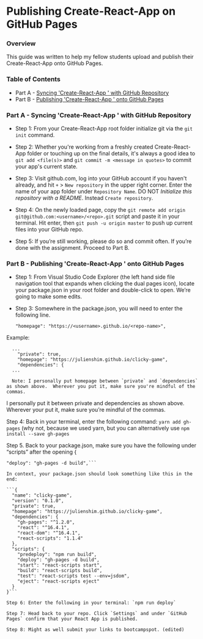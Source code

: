 # Publishing Create-React-App on GitHub Pages

### Overview

This guide was written to help my fellow students upload and publish their Create-React-App onto GitHub Pages.

### Table of Contents

- Part A - [Syncing 'Create-React-App <App Name>' with GitHub Repository](#part-one)
- Part B - [Publishing 'Create-React-App <App Name>' onto GitHub Pages](#part-two)

### Part A - <a name="part-one"></a>Syncing 'Create-React-App <App Name>' with GitHub Repository

- Step 1: From your Create-React-App root folder initialize git via the `git init` command.

- Step 2: Whether you're working from a freshly created Create-React-App folder or touching up on the final details, it's always a good idea to `git add <file(s)>` and `git commit -m <message in quotes>` to commit your app's current state.

- Step 3: Visit github.com, log into your GitHub account if you haven't already, and hit `+` > `New repository` in the upper right corner. Enter the name of your app folder under `Repository Name`. DO NOT _Initialize this repository with a README_. Instead `Create repository`.

- Step 4: On the newly loaded page, copy the `git remote add origin git@github.com:<username>/<repo>.git` script and paste it in your terminal. Hit enter, then `git push -u origin master` to push up current files into your GitHub repo.

- Step 5: If you’re still working, please do so and commit often. If you’re done with the assignment. Proceed to Part B.

### Part B - <a name="part-two"></a>Publishing 'Create-React-App <App Name>' onto GitHub Pages

- Step 1: From Visual Studio Code Explorer (the left hand side file navigation tool that expands when clicking the dual pages icon), locate your package.json in your root folder and double-click to open. We’re going to make some edits.

- Step 3: Somewhere in the package.json, you will need to enter the following line.

  ```"homepage": "https://<username>.github.io/<repo-name>",```

Example:

```
  ...
    "private": true,
    "homepage": "https://julienshim.github.io/clicky-game",
    "dependencies": {
  ...

  Note: I personally put homepage between `private` and `dependencies` as shown above.  Wherever you put it, make sure you're mindful of the commas.
```

I personally put it between private and dependencies as shown above. Wherever your put it, make sure you’re mindful of the commas.

Step 4: Back in your terminal, enter the following command: `yarn add gh-pages` (why not, because we used yarn, but you can alternatively use `npm install --save gh-pages`

Step 5. Back to your package.json, make sure you have the following under “scripts” after the opening {

```"predeploy": "npm run build",
"deploy": "gh-pages -d build",```

In context, your package.json should look something like this in the end:

```{
  "name": "clicky-game",
  "version": "0.1.0",
  "private": true,
  "homepage": "https://julienshim.github.io/clicky-game",
  "dependencies": {
    "gh-pages": "^1.2.0",
    "react": "^16.4.1",
    "react-dom": "^16.4.1",
    "react-scripts": "1.1.4"
  },
  "scripts": {
    "predeploy": "npm run build",
    "deploy": "gh-pages -d build",
    "start": "react-scripts start",
    "build": "react-scripts build",
    "test": "react-scripts test --env=jsdom",
    "eject": "react-scripts eject"
  }
}```

Step 6: Enter the following in your terminal: `npm run deploy`

Step 7: Head back to your repo. Click `Settings` and under `GitHub Pages` confirm that your React App is published.

Step 8: Might as well submit your links to bootcampspot. (edited)